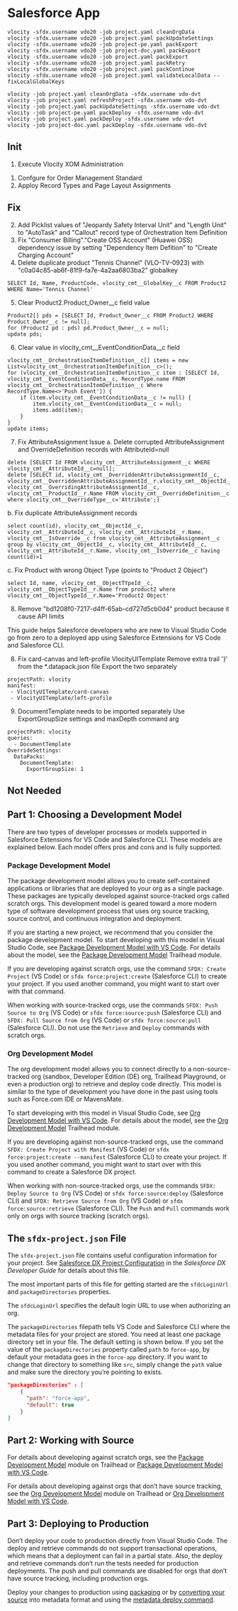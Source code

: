 # Salesforce App

```
vlocity -sfdx.username vdo20 -job project.yaml cleanOrgData
vlocity -sfdx.username vdo20 -job project.yaml packUpdateSettings
vlocity -sfdx.username vdo20 -job project-pe.yaml packExport
vlocity -sfdx.username vdo20 -job project-doc.yaml packExport
vlocity -sfdx.username vdo20 -job project.yaml packExport
vlocity -sfdx.username vdo20 -job project.yaml packRetry
vlocity -sfdx.username vdo20 -job project.yaml packContinue
vlocity -sfdx.username vdo20 -job project.yaml validateLocalData --fixLocalGlobalKeys
```
```
vlocity -job project.yaml cleanOrgData -sfdx.username vdo-dvt
vlocity -job project.yaml refreshProject -sfdx.username vdo-dvt
vlocity -job project.yaml packUpdateSettings -sfdx.username vdo-dvt
vlocity -job project-pe.yaml packDeploy -sfdx.username vdo-dvt
vlocity -job project.yaml packDeploy -sfdx.username vdo-dvt
vlocity -job project-doc.yaml packDeploy -sfdx.username vdo-dvt
```


## Init
1. Execute Vlocity XOM Administration
1) Confgure for Order Management Standard
2) Apploy Record Types and Page Layout Assignments



## Fix
2. Add Picklist values of "Jeopardy Safety Interval Unit" and "Length Unit" to "AutoTask" and "Callout" record type of Orchestration Item Definition
3. Fix "Consumer Billing"."Create OSS Account" (Huawei OSS) dependency issue by setting "Dependency Item Defition" to "Create Charging Account"
4. Delete duplicate product "Tennis Channel" (VLO-TV-0923) with "c0a04c85-ab6f-81f9-fa7e-4a2aa6803ba2" globalkey
```
SELECT Id, Name, ProductCode, vlocity_cmt__GlobalKey__c FROM Product2 WHERE Name='Tennis Channel'
```
5. Clear Product2.Product_Owner__c field value
```
Product2[] pds = [SELECT Id, Product_Owner__c FROM Product2 WHERE Product_Owner__c != null];
for (Product2 pd : pds) pd.Product_Owner__c = null;
update pds;
```

6. Clear value in vlocity_cmt__EventConditionData__c field
```
vlocity_cmt__OrchestrationItemDefinition__c[] items = new List<vlocity_cmt__OrchestrationItemDefinition__c>();
for (vlocity_cmt__OrchestrationItemDefinition__c item : [SELECT Id, vlocity_cmt__EventConditionData__c, RecordType.name FROM vlocity_cmt__OrchestrationItemDefinition__c Where RecordType.Name<>'Push Event']) {
    if (item.vlocity_cmt__EventConditionData__c != null) {
        item.vlocity_cmt__EventConditionData__c = null;
        items.add(item);
    }  
}
update items;
```

7. Fix AttributeAssignment Issue
a. Delete corrupted AttributeAssignment and OverrideDefinition records with AttributeId=null
```
delete [SELECT Id FROM vlocity_cmt__AttributeAssignment__c WHERE vlocity_cmt__AttributeId__c=null];
delete [SELECT id, vlocity_cmt__OverriddenAttributeAssignmentId__c, vlocity_cmt__OverriddenAttributeAssignmentId__r.vlocity_cmt__ObjectId__c, vlocity_cmt__OverridingAttributeAssignmentId__c, vlocity_cmt__ProductId__r.Name FROM vlocity_cmt__OverrideDefinition__c where vlocity_cmt__OverrideType__c='Attribute';]
```
b. Fix duplicate AttributeAssignment records
```
select count(id), vlocity_cmt__ObjectId__c, vlocity_cmt__AttributeId__c, vlocity_cmt__AttributeId__r.Name, vlocity_cmt__IsOverride__c from vlocity_cmt__AttributeAssignment__c group by vlocity_cmt__ObjectId__c, vlocity_cmt__AttributeId__c, vlocity_cmt__AttributeId__r.Name, vlocity_cmt__IsOverride__c having count(id)>1
```
c. Fix Product with wrong Object Type (points to "Product 2 Object")
```
select Id, name, vlocity_cmt__ObjectTYpeId__c, vlocity_cmt__ObjectTypeId__r.Name from product2 where vlocity_cmt__ObjectTypeId__r.Name='Product2 Object'
```

8. Remove "bd1208f0-7217-d4ff-65ab-cd727d5cb0d4" product because it cause API limits

This guide helps Salesforce developers who are new to Visual Studio Code go from zero to a deployed app using Salesforce Extensions for VS Code and Salesforce CLI.


8. Fix card-canvas and left-profile VlocityUITemplate
Remove extra trail '}' from the *.datapack.json file
Export the two separately
```
projectPath: vlocity
manifest:
 - VlocityUITemplate/card-canvas
 - VlocityUITemplate/left-profile

```


9. DocumentTemplate needs to be imported separately
Use ExportGroupSize settings and maxDepth command arg
```
projectPath: vlocity
queries:
  - DocumentTemplate
OverrideSettings:
  DataPacks:
    DocumentTemplate:
      ExportGroupSize: 1
```

## Not Needed

## Part 1: Choosing a Development Model

There are two types of developer processes or models supported in Salesforce Extensions for VS Code and Salesforce CLI. These models are explained below. Each model offers pros and cons and is fully supported.

### Package Development Model

The package development model allows you to create self-contained applications or libraries that are deployed to your org as a single package. These packages are typically developed against source-tracked orgs called scratch orgs. This development model is geared toward a more modern type of software development process that uses org source tracking, source control, and continuous integration and deployment.

If you are starting a new project, we recommend that you consider the package development model. To start developing with this model in Visual Studio Code, see [Package Development Model with VS Code](https://forcedotcom.github.io/salesforcedx-vscode/articles/user-guide/package-development-model). For details about the model, see the [Package Development Model](https://trailhead.salesforce.com/en/content/learn/modules/sfdx_dev_model) Trailhead module.

If you are developing against scratch orgs, use the command `SFDX: Create Project` (VS Code) or `sfdx force:project:create` (Salesforce CLI)  to create your project. If you used another command, you might want to start over with that command.

When working with source-tracked orgs, use the commands `SFDX: Push Source to Org` (VS Code) or `sfdx force:source:push` (Salesforce CLI) and `SFDX: Pull Source from Org` (VS Code) or `sfdx force:source:pull` (Salesforce CLI). Do not use the `Retrieve` and `Deploy` commands with scratch orgs.

### Org Development Model

The org development model allows you to connect directly to a non-source-tracked org (sandbox, Developer Edition (DE) org, Trailhead Playground, or even a production org) to retrieve and deploy code directly. This model is similar to the type of development you have done in the past using tools such as Force.com IDE or MavensMate.

To start developing with this model in Visual Studio Code, see [Org Development Model with VS Code](https://forcedotcom.github.io/salesforcedx-vscode/articles/user-guide/org-development-model). For details about the model, see the [Org Development Model](https://trailhead.salesforce.com/content/learn/modules/org-development-model) Trailhead module.

If you are developing against non-source-tracked orgs, use the command `SFDX: Create Project with Manifest` (VS Code) or `sfdx force:project:create --manifest` (Salesforce CLI) to create your project. If you used another command, you might want to start over with this command to create a Salesforce DX project.

When working with non-source-tracked orgs, use the commands `SFDX: Deploy Source to Org` (VS Code) or `sfdx force:source:deploy` (Salesforce CLI) and `SFDX: Retrieve Source from Org` (VS Code) or `sfdx force:source:retrieve` (Salesforce CLI). The `Push` and `Pull` commands work only on orgs with source tracking (scratch orgs).

## The `sfdx-project.json` File

The `sfdx-project.json` file contains useful configuration information for your project. See [Salesforce DX Project Configuration](https://developer.salesforce.com/docs/atlas.en-us.sfdx_dev.meta/sfdx_dev/sfdx_dev_ws_config.htm) in the _Salesforce DX Developer Guide_ for details about this file.

The most important parts of this file for getting started are the `sfdcLoginUrl` and `packageDirectories` properties.

The `sfdcLoginUrl` specifies the default login URL to use when authorizing an org.

The `packageDirectories` filepath tells VS Code and Salesforce CLI where the metadata files for your project are stored. You need at least one package directory set in your file. The default setting is shown below. If you set the value of the `packageDirectories` property called `path` to `force-app`, by default your metadata goes in the `force-app` directory. If you want to change that directory to something like `src`, simply change the `path` value and make sure the directory you’re pointing to exists.

```json
"packageDirectories" : [
    {
      "path": "force-app",
      "default": true
    }
]
```

## Part 2: Working with Source

For details about developing against scratch orgs, see the [Package Development Model](https://trailhead.salesforce.com/en/content/learn/modules/sfdx_dev_model) module on Trailhead or [Package Development Model with VS Code](https://forcedotcom.github.io/salesforcedx-vscode/articles/user-guide/package-development-model).

For details about developing against orgs that don’t have source tracking, see the [Org Development Model](https://trailhead.salesforce.com/content/learn/modules/org-development-model) module on Trailhead or [Org Development Model with VS Code](https://forcedotcom.github.io/salesforcedx-vscode/articles/user-guide/org-development-model).

## Part 3: Deploying to Production

Don’t deploy your code to production directly from Visual Studio Code. The deploy and retrieve commands do not support transactional operations, which means that a deployment can fail in a partial state. Also, the deploy and retrieve commands don’t run the tests needed for production deployments. The push and pull commands are disabled for orgs that don’t have source tracking, including production orgs.

Deploy your changes to production using [packaging](https://developer.salesforce.com/docs/atlas.en-us.sfdx_dev.meta/sfdx_dev/sfdx_dev_dev2gp.htm) or by [converting your source](https://developer.salesforce.com/docs/atlas.en-us.sfdx_cli_reference.meta/sfdx_cli_reference/cli_reference_force_source.htm#cli_reference_convert) into metadata format and using the [metadata deploy command](https://developer.salesforce.com/docs/atlas.en-us.sfdx_cli_reference.meta/sfdx_cli_reference/cli_reference_force_mdapi.htm#cli_reference_deploy).